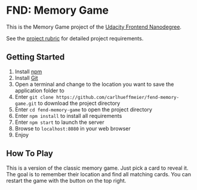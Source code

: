 # FND: Memory Game

This is the Memory Game project of the [Udacity Frontend Nanodegree](
https://www.udacity.com/course/front-end-web-developer-nanodegree--nd001).

See the [project rubric](https://review.udacity.com/#!/rubrics/591/view) for detailed project requirements.

## Getting Started
1. Install [npm](https://www.npmjs.com/get-npm)
2. Install [Git](https://git-scm.com/downloads)
3. Open a terminal and change to the location you want to save the application folder to
4. Enter `git clone https://github.com/carlhueffmeier/fend-memory-game.git` to download the project directory
5. Enter `cd fend-memory-game` to open the project directory
6. Enter `npm install` to install all requirements
8. Enter `npm start` to launch the server
9. Browse to `localhost:8080` in your web browser
10. Enjoy

## How To Play
This is a version of the classic memory game. Just pick a card to reveal it. The goal is to remember their location and find all matching cards. You can restart the game with the button on the top right.
